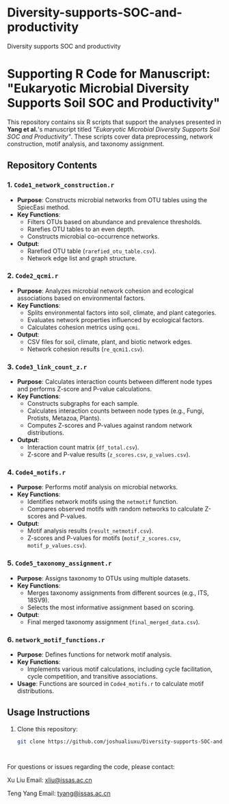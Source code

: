 # Diversity-supports-SOC-and-productivity
Diversity supports SOC and productivity


# Supporting R Code for Manuscript: "Eukaryotic Microbial Diversity Supports Soil SOC and Productivity"

This repository contains six R scripts that support the analyses presented in **Yang et al.**'s manuscript titled *"Eukaryotic Microbial Diversity Supports Soil SOC and Productivity"*. These scripts cover data preprocessing, network construction, motif analysis, and taxonomy assignment.

## Repository Contents

### 1. `Code1_network_construction.r`
- **Purpose**: Constructs microbial networks from OTU tables using the SpiecEasi method.
- **Key Functions**:
  - Filters OTUs based on abundance and prevalence thresholds.
  - Rarefies OTU tables to an even depth.
  - Constructs microbial co-occurrence networks.
- **Output**: 
  - Rarefied OTU table (`rarefied_otu_table.csv`).
  - Network edge list and graph structure.

### 2. `Code2_qcmi.r`
- **Purpose**: Analyzes microbial network cohesion and ecological associations based on environmental factors.
- **Key Functions**:
  - Splits environmental factors into soil, climate, and plant categories.
  - Evaluates network properties influenced by ecological factors.
  - Calculates cohesion metrics using `qcmi`.
- **Output**: 
  - CSV files for soil, climate, plant, and biotic network edges.
  - Network cohesion results (`re_qcmi1.csv`).

### 3. `Code3_link_count_z.r`
- **Purpose**: Calculates interaction counts between different node types and performs Z-score and P-value calculations.
- **Key Functions**:
  - Constructs subgraphs for each sample.
  - Calculates interaction counts between node types (e.g., Fungi, Protists, Metazoa, Plants).
  - Computes Z-scores and P-values against random network distributions.
- **Output**: 
  - Interaction count matrix (`df_total.csv`).
  - Z-score and P-value results (`z_scores.csv`, `p_values.csv`).

### 4. `Code4_motifs.r`
- **Purpose**: Performs motif analysis on microbial networks.
- **Key Functions**:
  - Identifies network motifs using the `netmotif` function.
  - Compares observed motifs with random networks to calculate Z-scores and P-values.
- **Output**: 
  - Motif analysis results (`result_netmotif.csv`).
  - Z-scores and P-values for motifs (`motif_z_scores.csv`, `motif_p_values.csv`).

### 5. `Code5_taxonomy_assignment.r`
- **Purpose**: Assigns taxonomy to OTUs using multiple datasets.
- **Key Functions**:
  - Merges taxonomy assignments from different sources (e.g., ITS, 18SV9).
  - Selects the most informative assignment based on scoring.
- **Output**: 
  - Final merged taxonomy assignment (`final_merged_data.csv`).

### 6. `network_motif_functions.r`
- **Purpose**: Defines functions for network motif analysis.
- **Key Functions**:
  - Implements various motif calculations, including cycle facilitation, cycle competition, and transitive associations.
- **Usage**: Functions are sourced in `Code4_motifs.r` to calculate motif distributions.

## Usage Instructions

1. Clone this repository:
   ```bash
   git clone https://github.com/joshualiuxu/Diversity-supports-SOC-and-productivity.git




For questions or issues regarding the code, please contact:

Xu Liu
Email: xliu@issas.ac.cn

Teng Yang
Email: tyang@issas.ac.cn   

